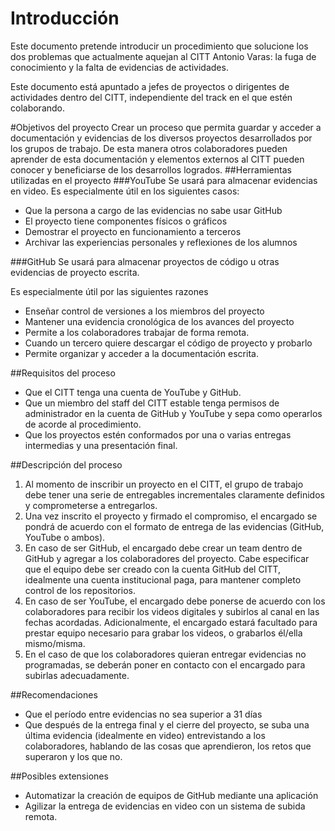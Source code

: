 # IntroducciónEste documento pretende introducir un procedimiento que solucione los dos problemas que actualmente aquejan al CITT Antonio Varas: la fuga de conocimiento y la falta de evidencias de actividades.Este documento está apuntado a jefes de proyectos o dirigentes de actividades dentro del CITT, independiente del track en el que estén colaborando.#Objetivos del proyectoCrear un proceso que permita guardar y acceder a documentación y evidencias de los diversos proyectos desarrollados por los grupos de trabajo.De esta manera otros colaboradores pueden aprender de esta documentación y elementos externos al CITT pueden conocer y beneficiarse de los desarrollos logrados.##Herramientas utilizadas en el proyecto###YouTubeSe usará para almacenar evidencias en video.Es especialmente útil en los siguientes casos:
* Que la persona a cargo de las evidencias no sabe usar GitHub* El proyecto tiene componentes físicos o gráficos* Demostrar el proyecto en funcionamiento a terceros* Archivar las experiencias personales y reflexiones de los alumnos
###GitHubSe usará para almacenar proyectos de código u otras evidencias de proyecto escrita.
Es especialmente útil por las siguientes razones
* Enseñar control de versiones a los miembros del proyecto* Mantener una evidencia cronológica de los avances del proyecto* Permite a los colaboradores trabajar de forma remota.* Cuando un tercero quiere descargar el código de proyecto y probarlo* Permite organizar y acceder a la documentación escrita.##Requisitos del proceso* Que el CITT tenga una cuenta de YouTube y GitHub.* Que un miembro del staff del CITT estable tenga permisos de administrador en la cuenta de GitHub y YouTube y sepa como operarlos de acorde al procedimiento.* Que los proyectos estén conformados por una o varias entregas intermedias y una presentación final.
##Descripción del proceso1.	Al momento de inscribir un proyecto en el CITT, el grupo de trabajo debe tener una serie de entregables incrementales claramente definidos y comprometerse a entregarlos.2.	Una vez inscrito el proyecto y firmado el compromiso, el encargado se pondrá de acuerdo con el formato de entrega de las evidencias (GitHub, YouTube o ambos).3.	En caso de ser GitHub, el encargado debe crear un team dentro de GitHub y agregar a los colaboradores del proyecto. Cabe especificar que el equipo debe ser creado con la cuenta GitHub del CITT, idealmente una cuenta institucional paga, para mantener completo control de los repositorios.4.	En caso de ser YouTube, el encargado debe ponerse de acuerdo con los colaboradores para recibir los videos digitales y subirlos al canal en las fechas acordadas. Adicionalmente, el encargado estará facultado para prestar equipo necesario para grabar los videos, o grabarlos él/ella mismo/misma.5.	En el caso de que los colaboradores quieran entregar evidencias no programadas, se deberán poner en contacto con el encargado para subirlas adecuadamente.##Recomendaciones* Que el período entre evidencias no sea superior a 31 días* Que después de la entrega final y el cierre del proyecto, se suba una última evidencia (idealmente en video) entrevistando a los colaboradores, hablando de las cosas que aprendieron, los retos que superaron y los que no.
##Posibles extensiones* Automatizar la creación de equipos de GitHub mediante una aplicación* Agilizar la entrega de evidencias en video con un sistema de subida remota.